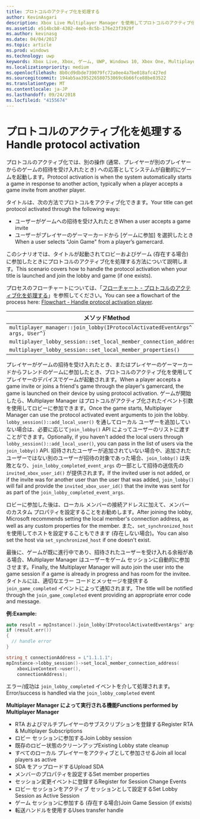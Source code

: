 ```yaml
---
title: プロトコルのアクティブ化を処理する
author: KevinAsgari
description: Xbox Live Multiplayer Manager を使用してプロトコルのアクティブ化を処理する方法について説明します。
ms.assetid: e514bcb8-4302-4eeb-8c5b-176e23f3929f
ms.author: kevinasg
ms.date: 04/04/2017
ms.topic: article
ms.prod: windows
ms.technology: uwp
keywords: Xbox Live, Xbox, ゲーム, UWP, Windows 10, Xbox One, Multiplayer Manager, プロトコルのアクティブ化
ms.localizationpriority: medium
ms.openlocfilehash: 8b0cd9dbde739079fc72a0ee4a7be018afc427ed
ms.sourcegitcommit: 194ab5aa395226580753869c6b66fce88be83522
ms.translationtype: MT
ms.contentlocale: ja-JP
ms.lasthandoff: 09/24/2018
ms.locfileid: "4155674"
---
```

# <a name="handle-protocol-activation"></a><span data-ttu-id="cd436-104">プロトコルのアクティブ化を処理する</span><span class="sxs-lookup"><span data-stu-id="cd436-104">Handle protocol activation</span></span>

<span data-ttu-id="cd436-105">プロトコルのアクティブ化では、別の操作 (通常、プレイヤーが別のプレイヤーからのゲームの招待を受け入れたとき) への応答としてシステムが自動的にゲームを起動します。</span><span class="sxs-lookup"><span data-stu-id="cd436-105">Protocol activation is when the system automatically starts a game in response to another action, typically when a player accepts a game invite from another player.</span></span>

<span data-ttu-id="cd436-106">タイトルは、次の方法でプロトコルをアクティブ化できます。</span><span class="sxs-lookup"><span data-stu-id="cd436-106">Your title can get protocol activated through the following ways:</span></span>

* <span data-ttu-id="cd436-107">ユーザーがゲームへの招待を受け入れたとき</span><span class="sxs-lookup"><span data-stu-id="cd436-107">When a user accepts a game invite</span></span>
* <span data-ttu-id="cd436-108">ユーザーがプレイヤーのゲーマーカードから [ゲームに参加] を選択したとき</span><span class="sxs-lookup"><span data-stu-id="cd436-108">When a user selects "Join Game" from a player’s gamercard.</span></span>

<span data-ttu-id="cd436-109">このシナリオでは、タイトルが起動されてロビーおよびゲーム (存在する場合) に参加したときにプロトコルのアクティブ化を処理する方法について説明します。</span><span class="sxs-lookup"><span data-stu-id="cd436-109">This scenario covers how to handle the protocol activation when your title is launched and join the lobby and game (if one exists).</span></span>

<span data-ttu-id="cd436-110">プロセスのフローチャートについては、「[フローチャート - プロトコルのアクティブ化を処理する](mpm-flowcharts/mpm-on-protocol-activation.md)」を参照してください。</span><span class="sxs-lookup"><span data-stu-id="cd436-110">You can see a flowchart of the process here: [Flowchart - Handle protocol activation player](mpm-flowcharts/mpm-on-protocol-activation.md).</span></span>

| <span data-ttu-id="cd436-111">メソッド</span><span class="sxs-lookup"><span data-stu-id="cd436-111">Method</span></span> | <span data-ttu-id="cd436-112">トリガーされるイベント</span><span class="sxs-lookup"><span data-stu-id="cd436-112">Event triggered</span></span> |
| -----|----------------|
| `multiplayer_manager::join_lobby(IProtocolActivatedEventArgs^ args, User^)` | `join_lobby_completed_event` |
| `multiplayer_lobby_session::set_local_member_connection_address()` | `local_member_connection_address_write_completed ` |
| `multiplayer_lobby_session::set_local_member_properties()` | `member_property_changed` |

<span data-ttu-id="cd436-113">プレイヤーがゲームの招待を受け入れたとき、またはプレイヤーのゲーマーカードからフレンドのゲームに参加したとき、プロトコルのアクティブ化を使用してプレイヤーのデバイスでゲームが起動されます。</span><span class="sxs-lookup"><span data-stu-id="cd436-113">When a player accepts a game invite or joins a friend's game through the player's gamercard, the game is launched on their device by using protocol activation.</span></span> <span data-ttu-id="cd436-114">ゲームが開始したら、Multiplayer Manager はプロトコルがアクティブ化されたイベント引数を使用してロビーに参加できます。</span><span class="sxs-lookup"><span data-stu-id="cd436-114">Once the game starts, Multiplayer Manager can use the protocol activated event arguments to join the lobby.</span></span> <span data-ttu-id="cd436-115">`lobby_session()::add_local_user()` を通してローカル ユーザーを追加していない場合は、必要に応じて`join_lobby()` API によってユーザーのリストに渡すことができます。</span><span class="sxs-lookup"><span data-stu-id="cd436-115">Optionally, if you haven't added the local users through `lobby_session()::add_local_user()`, you can pass in the list of users via the `join_lobby()` API.</span></span> <span data-ttu-id="cd436-116">招待されたユーザーが追加されていない場合や、追加されたユーザーではない別のユーザーが招待の対象であった場合、`join_lobby()` は失敗となり、`join_lobby_completed_event_args` の一部として招待の送信先の `invited_xbox_user_id()` が提供されます。</span><span class="sxs-lookup"><span data-stu-id="cd436-116">If the invited user is not added, or if the invite was for another user than the user that was added, `join_lobby()` will fail and provide the `invited_xbox_user_id()` that the invite was sent for as part of the `join_lobby_completed_event_args`.</span></span>

<span data-ttu-id="cd436-117">ロビーに参加した後は、ローカル メンバーの接続アドレスに加えて、メンバーのカスタム プロパティを設定することをお勧めします。</span><span class="sxs-lookup"><span data-stu-id="cd436-117">After joining the lobby, Microsoft recommends setting the local member's connection address, as well as any custom properties for the member.</span></span> <span data-ttu-id="cd436-118">また、`set_synchronized_host` を使用してホストを設定することもできます (存在しない場合)。</span><span class="sxs-lookup"><span data-stu-id="cd436-118">You can also set the host via `set_synchronized_host` if one doesn't exist.</span></span>

<span data-ttu-id="cd436-119">最後に、ゲームが既に進行中であり、招待されたユーザーを受け入れる余裕がある場合、Multiplayer Manager はユーザーをゲーム セッションに自動的に参加させます。</span><span class="sxs-lookup"><span data-stu-id="cd436-119">Finally, the Multiplayer Manager will auto join the user into the game session if a game is already in progress and has room for the invitee.</span></span> <span data-ttu-id="cd436-120">タイトルには、適切なエラー コードとメッセージを提供する `join_game_completed` イベントによって通知されます。</span><span class="sxs-lookup"><span data-stu-id="cd436-120">The title will be notified through the `join_game_completed` event providing an appropriate error code and message.</span></span>

**<span data-ttu-id="cd436-121">例:</span><span class="sxs-lookup"><span data-stu-id="cd436-121">Example:</span></span>**

```cpp
auto result = mpInstance().join_lobby(IProtocolActivatedEventArgs^ args, users);
if (result.err())
{
  // handle error
}

string_t connectionAddress = L"1.1.1.1";
mpInstance->lobby_session()->set_local_member_connection_address(
    xboxLiveContext->user(),
    connectionAddress);
```

<span data-ttu-id="cd436-122">エラー/成功は `join_lobby_completed` イベントを介して処理されます。</span><span class="sxs-lookup"><span data-stu-id="cd436-122">Error/success is handled via the `join_lobby_completed` event</span></span>

**<span data-ttu-id="cd436-123">Multiplayer Manager によって実行される機能</span><span class="sxs-lookup"><span data-stu-id="cd436-123">Functions performed by Multiplayer Manager</span></span>**

* <span data-ttu-id="cd436-124">RTA およびマルチプレイヤーのサブスクリプションを登録する</span><span class="sxs-lookup"><span data-stu-id="cd436-124">Register RTA & Multiplayer Subscriptions</span></span>
* <span data-ttu-id="cd436-125">ロビー セッションに参加する</span><span class="sxs-lookup"><span data-stu-id="cd436-125">Join Lobby session</span></span>
 * <span data-ttu-id="cd436-126">既存のロビー状態のクリーンアップ</span><span class="sxs-lookup"><span data-stu-id="cd436-126">Existing Lobby state cleanup</span></span>
 * <span data-ttu-id="cd436-127">すべてのローカル プレイヤーをアクティブとして参加させる</span><span class="sxs-lookup"><span data-stu-id="cd436-127">Join all local players as active</span></span>
 * <span data-ttu-id="cd436-128">SDA をアップロードする</span><span class="sxs-lookup"><span data-stu-id="cd436-128">Upload SDA</span></span>
 * <span data-ttu-id="cd436-129">メンバーのプロパティを設定する</span><span class="sxs-lookup"><span data-stu-id="cd436-129">Set member properties</span></span>
* <span data-ttu-id="cd436-130">セッション変更イベントに登録する</span><span class="sxs-lookup"><span data-stu-id="cd436-130">Register for Session Change Events</span></span>
* <span data-ttu-id="cd436-131">ロビー セッションをアクティブ セッションとして設定する</span><span class="sxs-lookup"><span data-stu-id="cd436-131">Set Lobby Session as Active Session</span></span>
* <span data-ttu-id="cd436-132">ゲーム セッションに参加する (存在する場合)</span><span class="sxs-lookup"><span data-stu-id="cd436-132">Join Game Session (if exists)</span></span>
 * <span data-ttu-id="cd436-133">転送ハンドルを使用する</span><span class="sxs-lookup"><span data-stu-id="cd436-133">Uses transfer handle</span></span>

